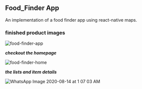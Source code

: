 ## Food_Finder App

An implementation of a food finder app using react-native maps.

### finished product images

![food-finder-app](https://user-images.githubusercontent.com/22290070/88851152-050aad80-d1f5-11ea-9752-c412a9524b74.jpg)


***checkout the homepage***

![food-finder-home](https://user-images.githubusercontent.com/22290070/89717432-5d913600-d9bf-11ea-9a67-7e656f82586a.jpeg)

***the lists and item details***

![WhatsApp Image 2020-08-14 at 1 07 03 AM](https://user-images.githubusercontent.com/22290070/90191973-9e77b900-ddca-11ea-87ac-2dbce513fe47.jpeg)
